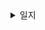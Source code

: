 <details>
<summary>일지</summary>
<div markdown="1">       
  1월 27일: 04, 05, 06, 07 정리 완료
</div>
</details>
